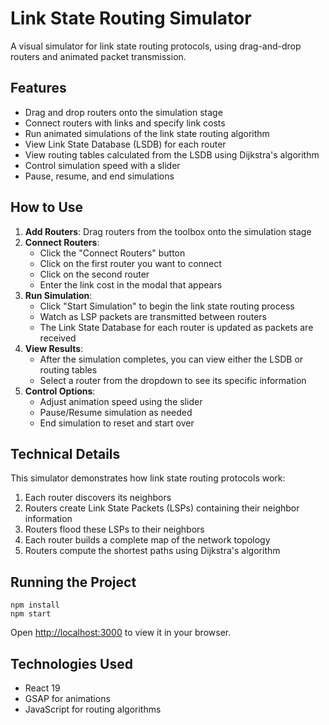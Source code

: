 # Link State Routing Simulator

A visual simulator for link state routing protocols, using drag-and-drop routers and animated packet transmission.

## Features

- Drag and drop routers onto the simulation stage
- Connect routers with links and specify link costs
- Run animated simulations of the link state routing algorithm
- View Link State Database (LSDB) for each router
- View routing tables calculated from the LSDB using Dijkstra's algorithm
- Control simulation speed with a slider
- Pause, resume, and end simulations

## How to Use

1. **Add Routers**: Drag routers from the toolbox onto the simulation stage
2. **Connect Routers**: 
   - Click the "Connect Routers" button
   - Click on the first router you want to connect
   - Click on the second router
   - Enter the link cost in the modal that appears
3. **Run Simulation**:
   - Click "Start Simulation" to begin the link state routing process
   - Watch as LSP packets are transmitted between routers
   - The Link State Database for each router is updated as packets are received
4. **View Results**:
   - After the simulation completes, you can view either the LSDB or routing tables
   - Select a router from the dropdown to see its specific information
5. **Control Options**:
   - Adjust animation speed using the slider
   - Pause/Resume simulation as needed
   - End simulation to reset and start over

## Technical Details

This simulator demonstrates how link state routing protocols work:

1. Each router discovers its neighbors
2. Routers create Link State Packets (LSPs) containing their neighbor information
3. Routers flood these LSPs to their neighbors
4. Each router builds a complete map of the network topology
5. Routers compute the shortest paths using Dijkstra's algorithm

## Running the Project

```
npm install
npm start
```

Open [http://localhost:3000](http://localhost:3000) to view it in your browser.

## Technologies Used

- React 19
- GSAP for animations
- JavaScript for routing algorithms
